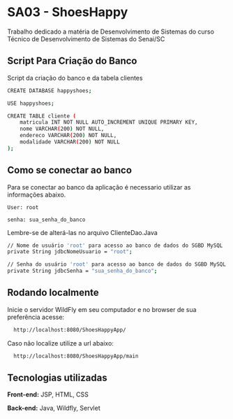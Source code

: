 
# SA03 - ShoesHappy

Trabalho dedicado a matéria de Desenvolvimento de Sistemas do curso Técnico de Desenvolvimento de Sistemas do Senai/SC

## Script Para Criação do Banco

Script da criação do banco e da tabela clientes

```bash
CREATE DATABASE happyshoes;

USE happyshoes;

CREATE TABLE cliente (
    matricula INT NOT NULL AUTO_INCREMENT UNIQUE PRIMARY KEY,
    nome VARCHAR(200) NOT NULL,
    endereco VARCHAR(200) NOT NULL,
    modalidade VARCHAR(200) NOT NULL
);
```
    
## Como se conectar ao banco

Para se conectar ao banco da aplicação é necessario utilizar as informações abaixo.

`User: root`

`senha: sua_senha_do_banco`

Lembre-se de alterá-las no arquivo ClienteDao.Java 

```bash
// Nome de usuário 'root' para acesso ao banco de dados do SGBD MySQL
private String jdbcNomeUsuario = "root";

// Senha do usuário 'root' para acesso ao banco de dados do SGBD MySQL
private String jdbcSenha = "sua_senha_do_banco";
```




## Rodando localmente

Inicie o servidor WildFly em seu computador e no browser de sua preferência acesse:

```bash
  http://localhost:8080/ShoesHappyApp/
```

Caso não localize utilize a url abaixo:

```bash
  http://localhost:8080/ShoesHappyApp/main
```



## Tecnologias utilizadas

**Front-end:** JSP, HTML, CSS

**Back-end:** Java, Wildfly, Servlet

